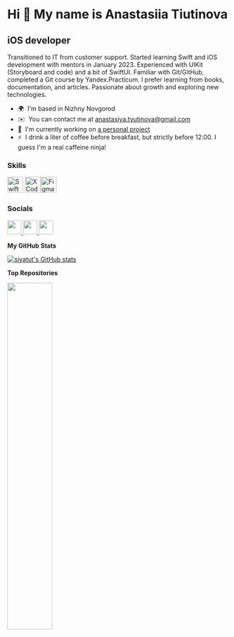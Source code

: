Hi 🍃 My name is Anastasiia Tiutinova
=====================================
iOS developer
-------------
Transitioned to IT from customer support. Started learning Swift and iOS development with mentors in January 2023. Experienced with UIKit (Storyboard and code) and a bit of SwiftUI. Familiar with Git/GitHub, completed a Git course by Yandex.Practicum. I prefer learning from books, documentation, and articles. Passionate about growth and exploring new technologies.  
* 🌍  I'm based in Nizhny Novgorod
* ✉️  You can contact me at [anastasiya.tyutinova@gmail.com](mailto:anastasiya.tyutinova@gmail.com)
* 🚀  I'm currently working on [a personal project](http://github.com/siyatut/bebrave)
* ⚡  I drink a liter of coffee before breakfast, but strictly before 12:00. I guess I'm a real caffeine ninja!

### Skills  

<p align="left"> <a href="https://developer.apple.com/swift/" target="_blank" rel="noreferrer"><img src="https://raw.githubusercontent.com/danielcranney/readme-generator/main/public/icons/skills/swift-colored.svg" width="36" height="36" alt="Swift" /></a> <a href="https://developer.apple.com/xcode/" target="_blank" rel="noreferrer"><img src="https://raw.githubusercontent.com/danielcranney/readme-generator/main/public/icons/skills/xcode-colored.svg" width="36" height="36" alt="XCode" /></a><a href="https://www.figma.com/" target="_blank" rel="noreferrer"><img src="https://raw.githubusercontent.com/danielcranney/readme-generator/main/public/icons/skills/figma-colored.svg" width="36" height="36" alt="Figma"/></a> </p> 

### Socials  

<p align="left"> <a href="https://www.github.com/siyatut" target="_blank" rel="noreferrer"> <picture> <source media="(prefers-color-scheme: dark)" srcset="https://raw.githubusercontent.com/danielcranney/readme-generator/main/public/icons/socials/github-dark.svg" /> <source media="(prefers-color-scheme: light)" srcset="https://raw.githubusercontent.com/danielcranney/readme-generator/main/public/icons/socials/github.svg" /> <img src="https://raw.githubusercontent.com/danielcranney/readme-generator/main/public/icons/socials/github.svg" width="32" height="32" /> </picture> </a> <a href="http://www.instagram.com/siyatut" target="_blank" rel="noreferrer"> <picture> <source media="(prefers-color-scheme: dark)" srcset="https://raw.githubusercontent.com/danielcranney/readme-generator/main/public/icons/socials/instagram-dark.svg" /> <source media="(prefers-color-scheme: light)" srcset="https://raw.githubusercontent.com/danielcranney/readme-generator/main/public/icons/socials/instagram.svg" /> <img src="https://raw.githubusercontent.com/danielcranney/readme-generator/main/public/icons/socials/instagram.svg" width="32" height="32" /> </picture> </a> <a href="https://www.linkedin.com/in/anastasiia-tiutinova" target="_blank" rel="noreferrer"> <picture> <source media="(prefers-color-scheme: dark)" srcset="https://raw.githubusercontent.com/danielcranney/readme-generator/main/public/icons/socials/linkedin-dark.svg" /> <source media="(prefers-color-scheme: light)" srcset="https://raw.githubusercontent.com/danielcranney/readme-generator/main/public/icons/socials/linkedin.svg" /> <img src="https://raw.githubusercontent.com/danielcranney/readme-generator/main/public/icons/socials/linkedin.svg" width="32" height="32" /> </picture> </a></p>

<b>My GitHub Stats</b>

<a href="http://www.github.com/siyatut"><img src="https://github-readme-stats.vercel.app/api?username=siyatut&show_icons=true&hide=&count_private=true&title_color=3382ed&text_color=000000&icon_color=f97316&bg_color=ffffff&hide_border=true&show_icons=true" alt="siyatut's GitHub stats" /></a>

<b>Top Repositories</b>

<div width="100%" align="center"><a href="https://github.com/siyatut/bebrave" align="left"><img align="left" width="45%" src="https://github-readme-stats.vercel.app/api/pin/?username=siyatut&repo=bebrave&title_color=3382ed&text_color=000000&icon_color=f97316&bg_color=ffffff&hide_border=true&locale=en" /></a></div><br /><br /><br /><br /><br /><br /><br />

